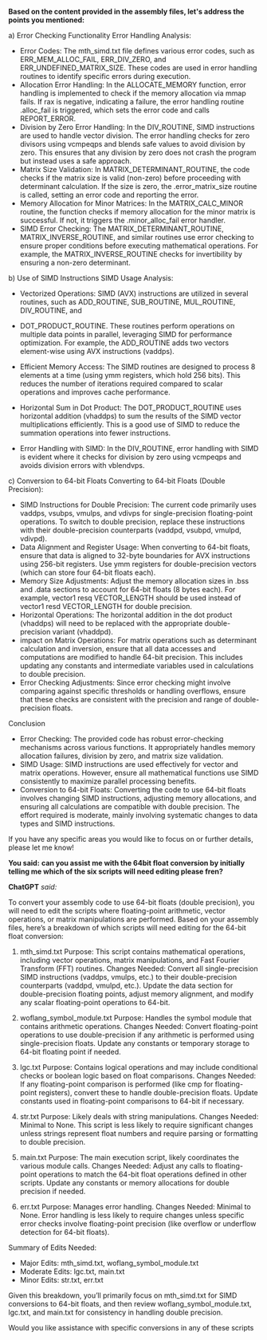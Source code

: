 **Based on the content provided in the assembly files, let's address the points you mentioned:**

a) Error Checking Functionality
Error Handling Analysis:
- Error Codes: The mth_simd.txt file defines various error codes, such as ERR_MEM_ALLOC_FAIL, ERR_DIV_ZERO, and ERR_UNDEFINED_MATRIX_SIZE. These codes are used in error handling routines to identify specific errors during execution.
- Allocation Error Handling: In the ALLOCATE_MEMORY function, error handling is implemented to check if the memory allocation via mmap fails. If rax is negative, indicating a failure, the error handling routine .alloc_fail is triggered, which sets the error code and calls REPORT_ERROR.
- Division by Zero Error Handling: In the DIV_ROUTINE, SIMD instructions are used to handle vector division. The error handling checks for zero divisors using vcmpeqps and blends safe values to avoid division by zero. This ensures that any division by zero does not crash the program but instead uses a safe approach.
- Matrix Size Validation: In MATRIX_DETERMINANT_ROUTINE, the code checks if the matrix size is valid (non-zero) before proceeding with determinant calculation. If the size is zero, the .error_matrix_size routine is called, setting an error code and reporting the error.
- Memory Allocation for Minor Matrices: In the MATRIX_CALC_MINOR routine, the function checks if memory allocation for the minor matrix is successful. If not, it triggers the .minor_alloc_fail error handler.
- SIMD Error Checking: The MATRIX_DETERMINANT_ROUTINE, MATRIX_INVERSE_ROUTINE, and similar routines use error checking to ensure proper conditions before executing mathematical operations. For example, the MATRIX_INVERSE_ROUTINE checks for invertibility by ensuring a non-zero determinant.

b) Use of SIMD Instructions
SIMD Usage Analysis:

- Vectorized Operations: SIMD (AVX) instructions are utilized in several routines, such as ADD_ROUTINE, SUB_ROUTINE, MUL_ROUTINE, DIV_ROUTINE, and 
- DOT_PRODUCT_ROUTINE. These routines perform operations on multiple data points in parallel, leveraging SIMD for performance optimization. For example, 
the ADD_ROUTINE adds two vectors element-wise using AVX instructions (vaddps).

- Efficient Memory Access: The SIMD routines are designed to process 8 elements at a time (using ymm registers, which hold 256 bits). This reduces the number of iterations required compared to scalar operations and improves cache performance.
- Horizontal Sum in Dot Product: The DOT_PRODUCT_ROUTINE uses horizontal addition (vhaddps) to sum the results of the SIMD vector multiplications efficiently. This is a good use of SIMD to reduce the summation operations into fewer instructions.
- Error Handling with SIMD: In the DIV_ROUTINE, error handling with SIMD is evident where it checks for division by zero using vcmpeqps and avoids division errors with vblendvps.

c) Conversion to 64-bit Floats
Converting to 64-bit Floats (Double Precision):

- SIMD Instructions for Double Precision: The current code primarily uses vaddps, vsubps, vmulps, and vdivps for single-precision floating-point operations. To switch to double precision, replace these instructions with their double-precision counterparts (vaddpd, vsubpd, vmulpd, vdivpd).
- Data Alignment and Register Usage: When converting to 64-bit floats, ensure that data is aligned to 32-byte boundaries for AVX instructions using 256-bit registers. Use ymm registers for double-precision vectors (which can store four 64-bit floats each).
- Memory Size Adjustments: Adjust the memory allocation sizes in .bss and .data sections to account for 64-bit floats (8 bytes each). For example, vector1 resq VECTOR_LENGTH should be used instead of vector1 resd VECTOR_LENGTH for double precision.
- Horizontal Operations: The horizontal addition in the dot product (vhaddps) will need to be replaced with the appropriate double-precision variant (vhaddpd).
-  impact on Matrix Operations: For matrix operations such as determinant calculation and inversion, ensure that all data accesses and computations are modified to handle 64-bit precision. This includes updating any constants and intermediate variables used in calculations to double precision.
- Error Checking Adjustments: Since error checking might involve comparing against specific thresholds or handling overflows, ensure that these checks are consistent with the precision and range of double-precision floats.

Conclusion
- Error Checking: The provided code has robust error-checking mechanisms across various functions. It appropriately handles memory allocation failures, division by zero, and matrix size validation.
- SIMD Usage: SIMD instructions are used effectively for vector and matrix operations. However, ensure all mathematical functions use SIMD consistently to maximize parallel processing benefits.
- Conversion to 64-bit Floats: Converting the code to use 64-bit floats involves changing SIMD instructions, adjusting memory allocations, and ensuring all calculations are compatible with double precision. The effort required is moderate, mainly involving systematic changes to data types and SIMD instructions.

If you have any specific areas you would like to focus on or further details, please let me know!




**You said:**
**can you assist me with the 64bit float conversion by initially telling me which of the six scripts will need editing please fren?**


**ChatGPT** _said:_

To convert your assembly code to use 64-bit floats (double precision), you will need to edit the scripts where floating-point arithmetic, vector operations, or matrix manipulations are performed. Based on your assembly files, here’s a breakdown of which scripts will need editing for the 64-bit float conversion:

1. mth_simd.txt
Purpose: This script contains mathematical operations, including vector operations, matrix manipulations, and Fast Fourier Transform (FFT) routines.
Changes Needed: Convert all single-precision SIMD instructions (vaddps, vmulps, etc.) to their double-precision counterparts (vaddpd, vmulpd, etc.). Update the data section for double-precision floating points, adjust memory alignment, and modify any scalar floating-point operations to 64-bit.

2. woflang_symbol_module.txt
Purpose: Handles the symbol module that contains arithmetic operations.
Changes Needed: Convert floating-point operations to use double-precision if any arithmetic is performed using single-precision floats. Update any constants or temporary storage to 64-bit floating point if needed.

3. lgc.txt
Purpose: Contains logical operations and may include conditional checks or boolean logic based on float comparisons.
Changes Needed: If any floating-point comparison is performed (like cmp for floating-point registers), convert these to handle double-precision floats. Update constants used in floating-point comparisons to 64-bit if necessary.

4. str.txt
Purpose: Likely deals with string manipulations.
Changes Needed: Minimal to None. This script is less likely to require significant changes unless strings represent float numbers and require parsing or formatting to double precision.

5. main.txt
Purpose: The main execution script, likely coordinates the various module calls.
Changes Needed: Adjust any calls to floating-point operations to match the 64-bit float operations defined in other scripts. Update any constants or memory allocations for double precision if needed.

6. err.txt
Purpose: Manages error handling.
Changes Needed: Minimal to None. Error handling is less likely to require changes unless specific error checks involve floating-point precision (like overflow or underflow detection for 64-bit floats).

Summary of Edits Needed:
- Major Edits: mth_simd.txt, woflang_symbol_module.txt
- Moderate Edits: lgc.txt, main.txt
- Minor Edits: str.txt, err.txt

Given this breakdown, you’ll primarily focus on mth_simd.txt for SIMD conversions to 64-bit floats, and then review woflang_symbol_module.txt, lgc.txt, and main.txt for consistency in handling double precision.

Would you like assistance with specific conversions in any of these scripts
